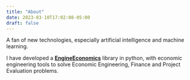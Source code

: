 ```yaml
---
title: "About"
date: 2023-03-10T17:02:08-05:00
draft: false
---
```


A fan of new technologies, especially artificial intelligence and machine learning.

I have developed a [**EngineEconomics**](https://github.com/tiagogiraldo/engineconomics) library in python, with economic engineering tools to solve Economic Engineering, Finance and Project Evaluation problems.